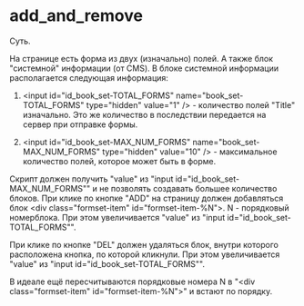 # add_and_remove


Суть.

На странице есть форма из двух (изначально) полей. А также блок "системной" информации (от CMS). В блоке системной информации располагается следующая информация:

1. \<input id="id_book_set-TOTAL_FORMS" name="book_set-TOTAL_FORMS" type="hidden" value="1" /> - количество полей "Title" изначально. Это же количество в последствии передается на сервер при отправке формы.

2. \<input id="id_book_set-MAX_NUM_FORMS" name="book_set-MAX_NUM_FORMS" type="hidden" value="10" /> - максимальное количество полей, которое может быть в форме.


Скрипт должен получить "value" из "input id="id_book_set-MAX_NUM_FORMS"" и не позволять создавать большее количество блоков.
При клике по кнопке "ADD" на страницу должен добавляться блок \<div class="formset-item" id="formset-item-%N">. N - порядковый номерблока. При этом увеличивается "value" из "input id="id_book_set-TOTAL_FORMS"".

При клике по кнопке "DEL" должен удаляться блок, внутри которого расположена кнопка, по которой кликнули. При этом увеличивается "value" из "input id="id_book_set-TOTAL_FORMS"".

В идеале ещё пересчитываются порядковые номера N в "\<div class="formset-item" id="formset-item-%N">" и встают по порядку.
